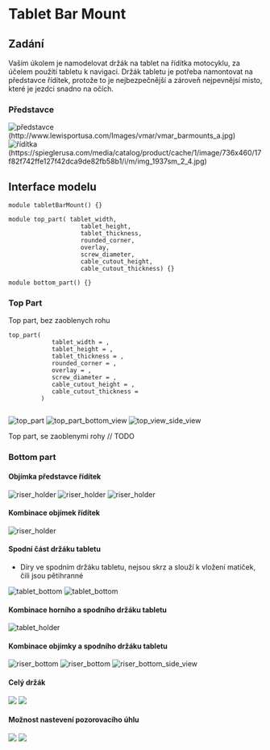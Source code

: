 # Tablet Bar Mount

## Zadání

Vaším úkolem je namodelovat držák na tablet na řídítka motocyklu, za účelem použítí tabletu k navigaci.
Držák tabletu je potřeba namontovat na představce řídítek, protože to je nejbezpečnější a zároveň nejpevnějsí misto, které je jezdci snadno na očích.

### Představce

![představce (http://www.lewisportusa.com/Images/vmar/vmar_barmounts_a.jpg)](barmounts.jpg)
![řídítka (https://spieglerusa.com/media/catalog/product/cache/1/image/736x460/17f82f742ffe127f42dca9de82fb58b1/i/m/img_1937sm_2_4.jpg)](handlebars.jpg)

## Interface modelu

```
module tabletBarMount() {}

module top_part( tablet_width,
				    tablet_height,
				    tablet_thickness,
				    rounded_corner, 
				    overlay,
				    screw_diameter,
				    cable_cutout_height,
				    cable_cutout_thickness) {}

module bottom_part() {}

```

### Top Part

Top part, bez zaoblenych rohu

```
top_part( 
			tablet_width = ,
			tablet_height = ,
			tablet_thickness = ,
			rounded_corner = , 
			overlay = ,
			screw_diameter = ,
			cable_cutout_height = ,
			cable_cutout_thickness = 
		 )
				    
```
![top_part](top_part_no_rouded_corners.png)
![top_part_bottom_view](top_part_no_rouded_corners_bottom_view.png)
![top_view_side_view](top_part_side_view.png)


Top part, se zaoblenymi rohy // TODO

### Bottom part

#### Objímka představce řídítek

![riser_holder](riser1.png)
![riser_holder](riser2.png)
![riser_holder](riser3.png)

#### Kombinace objímek řídítek
![riser_holder](2risers_top_view.png)

#### Spodní část držáku tabletu
  - Díry ve spodním držáku tabletu, nejsou skrz a slouží k vložení matiček, čili jsou pětihranné
 

![tablet_bottom](tablet_bottom_2.png)
![tablet_bottom](tablet_bottom.png)

#### Kombinace horního a spodního držáku tabletu
![tablet_holder](tablet_holder.png)

#### Kombinace objímky a spodního držáku tabletu
![riser_bottom](riser_bottom.png)
![riser_bottom](riser_bottom2.png)
![riser_bottom_side_view](riser_bottom_side_view.png)

#### Celý držák

![](holder_complete.png)
![](holder_complete2.png)

#### Možnost nastevení pozorovacího úhlu
![](holder_complete_rotated.png)
![](holder_complete_rotated2.png)


